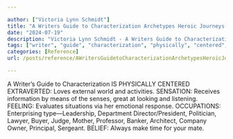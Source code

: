 ```yaml
---

author: ["Victoria Lynn Schmidt"]
title: "A Writers Guide to Characterization Archetypes Heroic Journeys and Other Elements of Dynamic Character Development - part0006_split_009.html"
date: "2024-07-19"
description: "Victoria Lynn Schmidt - A Writers Guide to Characterization Archetypes Heroic Journeys and Other Elements of Dynamic Character Development"
tags: ["writer", "guide", "characterization", "physically", "centered", "extraverted", "love", "external", "world", "activity", "sensation", "receives", "information", "mean", "sens", "great", "looking", "listening", "feeling", "evaluates", "situation", "via", "emotional", "response", "occupation"]
categories: [Reference]
url: /posts/reference/AWritersGuidetoCharacterizationArchetypesHeroicJourneysandOtherElementsofDynamicCharacterDevelopment-part0006split009html

---
```



A Writer’s Guide to Characterization
IS PHYSICALLY CENTERED
EXTRAVERTED: Loves external world and activities.
SENSATION: Receives information by means of the senses, great at looking and listening.
FEELING: Evaluates situations via her emotional response.
OCCUPATIONS: Enterprising type—Leadership, Department Director/President, Politician, Lawyer, Buyer, Judge, Mother, Professor, Banker, Architect, Company Owner, Principal, Sergeant.
BELIEF: Always make time for your mate.
